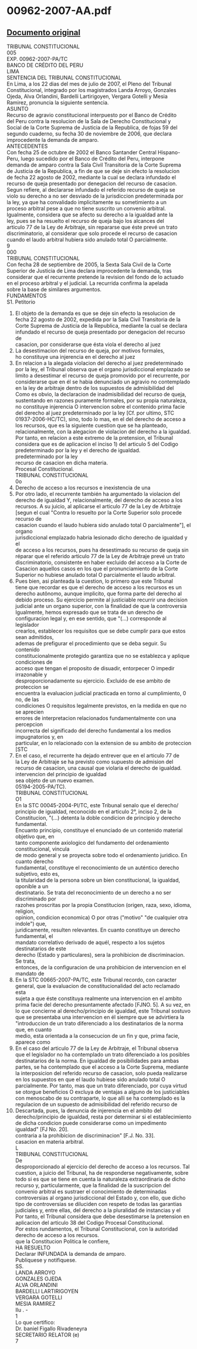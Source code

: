 
00962-2007-AA.pdf
=================
  
[Documento original](https://tc.gob.pe/jurisprudencia/2007/00962-2007-AA.pdf)  
---  
TRIBUNAL CONSTITUCIONAL  
005  
EXP. 00962-2007-PA/TC  
BANCO DE CRÉDITO DEL PERU  
LIMA  
SENTENCIA DEL TRIBUNAL CONSTITUCIONAL  
En Lima, a los 22 dias del mes de julio de 2007, el Pleno del Tribunal  
Constitucional, integrado por los magistrados Landa Arroyo, Gonzales  
Ojeda, Alva Orlandini, Bardelli Lartirigoyen, Vergara Gotelli y Mesia  
Ramirez, pronuncia la siguiente sentencia.  
ASUNTO  
Recurso de agravio constitucional interpuesto por el Banco de Crédito  
del Peru contra la resolucion de la Sala de Derecho Constitucional y  
Social de la Corte Suprema de Justicia de la Republica, de fojas 59 del  
segundo cuaderno, su fecha 30 de noviembre de 2006, que declara  
improcedente la demanda de amparo.  
ANTECEDENTES  
Con fecha 25 de octubre de 2002 el Banco Santander Central Hispano-  
Peru, luego sucedido por el Banco de Crédito del Peru, interpone  
demanda de amparo contra la Sala Civil Transitoria de la Corte Suprema  
de Justicia de la Republica, a fin de que se deje sin efecto la resolucion  
de fecha 22 agosto de 2002, mediante la cual se declara infundado el  
recurso de queja presentado por denegacion del recurso de casacion.  
Segun refiere, al declararse infundado el referido recurso de queja se  
violo su derecho a no ser desviado de la jurisdiccion predeterminada por  
la ley, ya que ha convalidado implicitamente su sometimiento a un  
proceso arbitral pese a que no tiene suscrito un convenio arbitral.  
Igualmente, considera que se afecto su derecho a la igualdad ante la  
ley, pues se ha resuelto el recurso de queja bajo los alcances del  
articulo 77 de la Ley de Arbitraje, sin repararse que éste prevé un trato  
discriminatorio, al considerar que solo procede el recurso de casacion  
cuando el laudo arbitral hubiera sido anulado total O parcialmente.  
9  
000  
TRIBUNAL CONSTITUCIONAL  
Con fecha 28 de septiembre de 2005, la Sexta Sala Civil de la Corte  
Superior de Justicia de Lima declara improcedente la demanda, tras  
considerar que el recurrente pretende la revision del fondo de lo actuado  
en el proceso arbitral y el judicial. La recurrida confirma la apelada  
sobre la base de similares argumentos.  
FUNDAMENTOS  
S1. Petitorio  
1. El objeto de la demanda es que se deje sin efecto la resolucion de  
fecha 22 agosto de 2002, expedida por la Sala Civil Transitoria de la  
Corte Suprema de Justicia de la Republica, mediante la cual se declara  
infundado el recurso de queja presentado por denegacion del recurso de  
casacion, por considerarse que ésta viola el derecho al juez  
52. La desestimacion del recurso de queja, por motivos formales,  
ho constituye una injerencia en el derecho al juez  
2. En relacion a la alegada violacion del derecho al juez predeterminado  
por la ley, el Tribunal observa que el organo jurisdiccional emplazado se  
limito a desestimar el recurso de queja promovido por el recurrente, por  
considerarse que en él se habia denunciado un agravio no contemplado  
en la ley de arbitraje dentro de los supuestos de admisibilidad del  
Como es obvio, la declaracion de inadmisibilidad del recurso de queja,  
sustentando en razones puramente formales, por su propia naturaleza,  
no constituye injerencia O intervencion sobre el contenido prima facie  
del derecho al juez predeterminado por la ley [Cf. por ultimo, STC  
01937-2006-HC/TC), sino, todo lo mas, en el del derecho de acceso a  
los recursos, que es la siguiente cuestion que se ha planteado,  
relacionalmente, con la alegacion de violacion del derecho a la igualdad.  
Por tanto, en relacion a este extremo de la pretension, el Tribunal  
considera que es de aplicacion el inciso 1) del articulo 5 del Codigo  
predeterminado por la ley y el derecho de igualdad.  
predeterminado por la ley  
recurso de casacion en dicha materia.  
Procesal Constitucional.  
TRIBUNAL CONSTITUCIONAL  
0o  
53. Derecho de acceso a los recursos e inexistencia de una  
3. Por otro lado, el recurrente también ha argumentado la violacion del  
derecho de igualdad Y, relacionalmente, del derecho de acceso a los  
recursos. A su juicio, al aplicarse el articulo 77 de la Ley de Arbitraje  
[segun el cual "Contra lo resuelto por la Corte Superior solo procede recurso de  
casacion cuando el laudo hubiera sido anulado total O parcialmente"], el organo  
jurisdiccional emplazado habria lesionado dicho derecho de igualdad y el  
de acceso a los recursos, pues ha desestimado su recurso de queja sin  
réparar que el referido articulo 77 de la Ley de Arbitraje prevé un trato  
discriminatorio, consistente en haber excluido del acceso a la Corte de  
Casacion aquellos casos en los que el pronunciamiento de la Corte  
Superior no hubiese anulado total O parcialmente el laudo arbitral.  
4. Pues bien, asi planteada la cuestion, lo primero que este Tribunal  
tiene que recordar es que el derecho de acceso a los recursos es un  
derecho autônomo, aunque implicito, que forma parte del derecho al  
debido proceso. Su ejercicio permite al justiciable recurrir una decision  
judicial ante un organo superior, con la finalidad de que la controversia  
Igualmente, hemos expresado que se trata de un derecho de  
configuracion legal y, en ese sentido, que "(...) corresponde al legislador  
crearlos, establecer los requisitos que se debe cumplir para que estos sean admitidos,  
ademas de prefigurar el procedimiento que se deba seguir. Su contenido  
constitucionalmente protegido garantiza que no se establezca y aplique condiciones de  
acceso que tengan el proposito de disuadir, entorpecer O impedir irrazonable y  
desproporcionadamente su ejercicio. Excluido de ese ambito de proteccion se  
encuentra la evaluacion judicial practicada en torno al cumplimiento, 0 no, de las  
condiciones O requisitos legalmente previstos, en la medida en que no se aprecien  
errores de interpretacion relacionados fundamentalmente con una percepcion  
incorrecta del significado del derecho fundamental a los medios impugnatorios y, en  
particular, en lo relacionado con la extension de su ambito de proteccion [STC  
5. En el caso, el recurrente ha dejado entrever que en el articulo 77 de  
la Ley de Arbitraje se ha previsto como supuesto de admision del  
recurso de casacion, una causal que violaria el derecho de igualdad.  
intervencion del principio de igualdad  
sea objeto de un nuevo examen.  
05194-2005-PA/TC).  
TRIBUNAL CONSTITUCIONAL  
O1  
En la STC 00045-2004-PI/TC, este Tribunal senalo que el derecho/  
principio de igualdad, reconocido en el articulo 2°, inciso 2, de la  
Constitucion, "(...) detenta la doble condicion de principio y derecho fundamental.  
Encuanto principio, constituye el enunciado de un contenido material objetivo que, en  
tanto componente axiologico del fundamento del ordenamiento constitucional, vincula  
de modo general y se proyecta sobre todo el ordenamiento juridico. En cuanto derecho  
fundamental, constituye el reconocimiento de un auténtico derecho subjetivo, esto es,  
la titularidad de la persona sobre un bien constitucional, la igualdad, oponible a un  
destinatario. Se trata del reconocimiento de un derecho a no ser discriminado por  
razohes proscritas por la propia Constitucion (origen, raza, sexo, idioma, religion,  
opinion, condicion economica) O por otras ("motivo" "de cualquier otra indole") que,  
juridicamente, resulten relevantes. En cuanto constituye un derecho fundamental, el  
mandato correlativo derivado de aquél, respecto a los sujetos destinatarios de este  
derecho (Estado y particulares), sera la prohibicion de discriminacion. Se trata,  
entonces, de la configuracion de una prohibicion de intervencion en el mandato de  
6. En la STC 00665-2007-PA/TC, este Tribunal recordo, con caracter  
general, que la evaluacion de constitucionalidad del acto reclamado esta  
sujeta a que éste constituya realmente una intervencion en el ambito  
prima facie del derecho presuntamente afectado [FJNO. 5]. A su vez, en  
lo que concierne al derecho/principio de igualdad, este Tribunal sostuvo  
que se presentaba una intervencion en él siempre que se advirtiera la  
"introduccion de un trato diferenciado a los destinatarios de la norma que, en cuanto  
medio, esta orientada a la consecucion de un fin y que, prima facie, aparece como  
7. En el caso del articulo 77 de la Ley de Arbitraje, el Tribunal observa  
que el legislador no ha contemplado un trato diferenciado a los posibles  
destinatarios de la norma. En igualdad de posibilidades para ambas  
partes, se ha contemplado que el acceso a la Corte Suprema, mediante  
la interposicion del referido recurso de casacion, solo pueda realizarse  
en los supuestos en que el laudo hubiese sido anulado total O  
parcialmente. Por tanto, mas que un trato diferenciado, por cuya virtud  
se otorgue beneficios O excluya de ventajas a alguno de los justiciables  
con menoscabo de su contraparte, lo que alli se ha contemplado es la  
regulacion de un supuesto de admisibilidad del referido recurso de  
8. Descartada, pues, la denuncia de injerencia en el ambito del  
derecho/principio de igualdad, resta por determinar si el establecimiento  
de dicha condicion puede considerarse como un impedimento  
igualdad" [FJ No. 20].  
contraria a la prohibicion de discriminacion" [F.J. No. 33].  
casacion en materia arbitral.  
L  
TRIBUNAL CONSTITUCIONAL  
De  
desproporcionado al ejercicio del derecho de acceso a los recursos. Tal  
cuestion, a juicio del Tribunal, ha de responderse negativamente, sobre  
todo si es que se tiene en cuenta la naturaleza extraordinaria de dicho  
recurso y, particularmente, que la finalidad de la suscripcion del  
convenio arbitral es sustraer el conocimiento de determinadas  
controversias al organo jurisdiccional del Estado y, con ello, que dicho  
tipo de controversias se diluciden con respeto de todas las garantias  
judiciales y, entre ellas, del derecho a la pluralidad de instancias y el  
Por tanto, el Tribunal considera que debe desestimarse la pretension en  
aplicacion del articulo 38 del Codigo Procesal Constitucional.  
Por estos rundamentos, el Tribunal Constitucional, con la autoridad  
derecho de acceso a los recursos.  
que la Constitucion Politica le confiere,  
HA RESUELTO  
Declarar INFUNDADA la demanda de amparo.  
Publiquese y notifiquese.  
SS.  
LANDA ARROYO  
GONZALES OJEDA  
ALVA ORLANDINI  
BARDELLI LARTIRIGOYEN  
VERGARA GOTELLI  
MESIA RAMIREZ  
Ilu . -  
1  
Lo que certifico:  
Dr. baniel Figallo Rivadeneyra  
SECRETARIO RELATOR (e)  
7